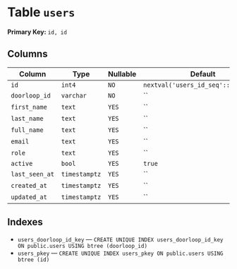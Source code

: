 # Table `users`

**Primary Key:** `id, id`

## Columns

| Column | Type | Nullable | Default |
|---|---|---|---|
| `id` | `int4` | `NO` | `nextval('users_id_seq'::regclass)` |
| `doorloop_id` | `varchar` | `NO` | `` |
| `first_name` | `text` | `YES` | `` |
| `last_name` | `text` | `YES` | `` |
| `full_name` | `text` | `YES` | `` |
| `email` | `text` | `YES` | `` |
| `role` | `text` | `YES` | `` |
| `active` | `bool` | `YES` | `true` |
| `last_seen_at` | `timestamptz` | `YES` | `` |
| `created_at` | `timestamptz` | `YES` | `` |
| `updated_at` | `timestamptz` | `YES` | `` |

## Indexes

- `users_doorloop_id_key` — `CREATE UNIQUE INDEX users_doorloop_id_key ON public.users USING btree (doorloop_id)`
- `users_pkey` — `CREATE UNIQUE INDEX users_pkey ON public.users USING btree (id)`